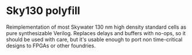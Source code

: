 Sky130 polyfill
===============

Reimplementation of most Skywater 130 nm high density standard cells as pure synthesizable Verilog. Replaces delays and buffers with no-ops, so it should be used with care, but it's usable enough to port non time-critical designs to FPGAs or other foundries.
